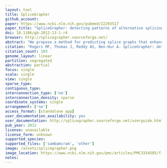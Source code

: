 ```yaml
---
layout: tool 
title: SpliceGrapher
github_account: 
paper: https://www.ncbi.nlm.nih.gov/pubmed/22293517
paper_title: "SpliceGrapher: detecting patterns of alternative splicing from RNA-Seq data in the context of gene models and EST data."
doi: 10.1186/gb-2012-13-1-r4
browser: http://splicegrapher.sourceforge.net/
abstract: "We propose a method for predicting splice graphs that enhances curated gene models using evidence from RNA-Seq and EST alignments. Results obtained using RNA-Seq experiments in Arabidopsis thaliana show that predictions made by our SpliceGrapher method are more consistent with current gene models than predictions made by TAU and Cufflinks. Furthermore, analysis of plant and human data indicates that the machine learning approach used by SpliceGrapher is useful for discriminating between real and spurious splice sites, and can improve the reliability of detection of alternative splicing. SpliceGrapher is available for download at http://SpliceGrapher.sf.net."
citation: "Rogers MF, Thomas J, Reddy AS, Ben-Hur A. SpliceGrapher: detecting patterns of alternative splicing from RNA-Seq data in the context of gene models and EST data. Genome Biol. genomebiology.biomedcentral.com; 2012;13: R4."
citation_count: 103
genome_layout: linear
partition: segregated
abstraction: partial
focus: single
scale: single
view: single
sparse_type: 
contiguous_type: 
interconnection_type: ['no']
interconnection_density: sparse
coordinate_systems: single
arrangement: ['no']
access_format: [standalone app]
user_documentation_availability: yes
user_documentation: http://splicegrapher.sourceforge.net/userguide.html
pub_year: 2012
license: unavailable
license_form: unknown
supported_species: 
supported_files: ['sambamcram', 'other']
image: /assets/splicegrapher.png
image_location: https://www.ncbi.nlm.nih.gov/pmc/articles/PMC3334585/figure/F1/
notes: 
---
```

